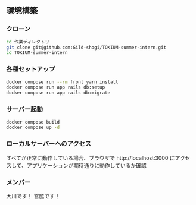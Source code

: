 ## 環境構築

### クローン
```bash
cd 作業ディレクトリ
git clone git@github.com:Gild-shogi/TOKIUM-summer-intern.git
cd TOKIUM-summer-intern
```

### 各種セットアップ
```bash
docker compose run --rm front yarn install
docker compose run app rails db:setup
docker compose run app rails db:migrate
```

### サーバー起動
```bash
docker compose build
docker compose up -d
```

### ローカルサーバーへのアクセス
すべてが正常に動作している場合、ブラウザで http://localhost:3000 にアクセスして、アプリケーションが期待通りに動作しているか確認

### メンバー
大川です！
宮脇です！